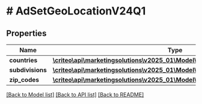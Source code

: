 # # AdSetGeoLocationV24Q1

## Properties

Name | Type | Description | Notes
------------ | ------------- | ------------- | -------------
**countries** | [**\criteo\api\marketingsolutions\v2025_01\Model\NillableAdSetTargetingRuleV24Q1**](NillableAdSetTargetingRuleV24Q1.md) |  | [optional]
**subdivisions** | [**\criteo\api\marketingsolutions\v2025_01\Model\NillableAdSetTargetingRuleV24Q1**](NillableAdSetTargetingRuleV24Q1.md) |  | [optional]
**zip_codes** | [**\criteo\api\marketingsolutions\v2025_01\Model\NillableAdSetTargetingRuleV24Q1**](NillableAdSetTargetingRuleV24Q1.md) |  | [optional]

[[Back to Model list]](../../README.md#models) [[Back to API list]](../../README.md#endpoints) [[Back to README]](../../README.md)
